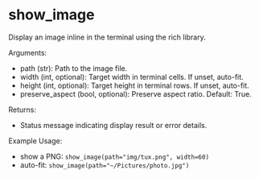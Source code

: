 # show_image

Display an image inline in the terminal using the rich library.

Arguments:
- path (str): Path to the image file.
- width (int, optional): Target width in terminal cells. If unset, auto-fit.
- height (int, optional): Target height in terminal rows. If unset, auto-fit.
- preserve_aspect (bool, optional): Preserve aspect ratio. Default: True.

Returns:
- Status message indicating display result or error details.

Example Usage:
- show a PNG: `show_image(path="img/tux.png", width=60)`
- auto-fit: `show_image(path="~/Pictures/photo.jpg")`
